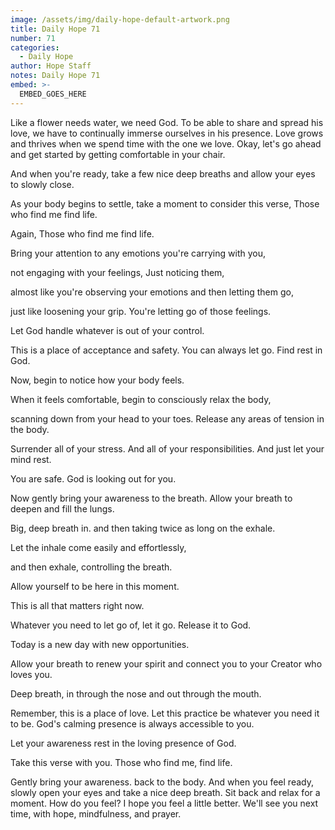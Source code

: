 ```yaml
---
image: /assets/img/daily-hope-default-artwork.png
title: Daily Hope 71
number: 71
categories:
  - Daily Hope
author: Hope Staff
notes: Daily Hope 71
embed: >-
  EMBED_GOES_HERE
---
```

Like a flower needs water, we need God. To be able to share and spread his love, we have to continually immerse ourselves in his presence. Love grows and thrives when we spend time with the one we love. Okay, let's go ahead and get started by getting comfortable in your chair.

And when you're ready, take a few nice deep breaths and allow your eyes to slowly close.

As your body begins to settle, take a moment to consider this verse, Those who find me find life.

Again, Those who find me find life.

Bring your attention to any emotions you're carrying with you,

not engaging with your feelings, Just noticing them,

almost like you're observing your emotions and then letting them go,

just like loosening your grip. You're letting go of those feelings.

Let God handle whatever is out of your control.

This is a place of acceptance and safety. You can always let go. Find rest in God.

Now, begin to notice how your body feels.

When it feels comfortable, begin to consciously relax the body,

scanning down from your head to your toes. Release any areas of tension in the body.

Surrender all of your stress. And all of your responsibilities. And just let your mind rest.

You are safe. God is looking out for you.

Now gently bring your awareness to the breath. Allow your breath to deepen and fill the lungs.

Big, deep breath in. and then taking twice as long on the exhale.

Let the inhale come easily and effortlessly,

and then exhale, controlling the breath.

Allow yourself to be here in this moment.

This is all that matters right now.

Whatever you need to let go of, let it go. Release it to God.

Today is a new day with new opportunities.

Allow your breath to renew your spirit and connect you to your Creator who loves you.

Deep breath, in through the nose and out through the mouth.

Remember, this is a place of love. Let this practice be whatever you need it to be. God's calming presence is always accessible to you.

Let your awareness rest in the loving presence of God.

Take this verse with you. Those who find me, find life.

Gently bring your awareness. back to the body. And when you feel ready, slowly open your eyes and take a nice deep breath. Sit back and relax for a moment. How do you feel? I hope you feel a little better. We'll see you next time, with hope, mindfulness, and prayer.

